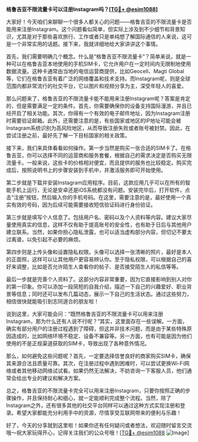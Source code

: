 **格鲁吉亚不限流量卡可以注册Instagram吗？[[TG💪+ @esim1088](https://t.me/s/esim1088)]**

大家好！今天咱们来聊聊一个很多人都关心的问题——格鲁吉亚的不限流量卡是否能用来注册Instagram。这个问题看似简单，但实际上涉及到不少细节和背景知识，尤其是对于那些喜欢旅行、工作或者只是单纯想了解国际通信的人来说，这可是一个非常实用的话题。接下来，我就详细地给大家讲讲这个事情。

首先，我们需要明确几个概念。什么是“格鲁吉亚不限流量卡”？简单来说，就是一种可以在格鲁吉亚本地使用的手机SIM卡，它允许用户在一定时间内无限制地使用数据流量。这种卡通常由当地的电信运营商提供，比如Geocell、Magti Global等，它们在格鲁吉亚有着广泛的网络覆盖和技术支持。而Instagram呢，则是全球范围内都非常流行的社交平台，它以图片和视频分享为主，深受年轻人的喜爱。

那么问题来了，格鲁吉亚的不限流量卡能不能用来注册Instagram呢？答案是肯定的，但是需要满足一定的条件。首先，你需要确保你的设备支持国际漫游，并且已经开启了相关功能。其次，你得有一个有效的电子邮件地址，因为Instagram注册时需要验证邮箱。此外，还需要注意的是，有些国家或地区的IP地址可能会被Instagram系统识别为高风险地区，从而导致注册失败或者账号被封禁。因此，在尝试注册之前，最好先了解一下目标国家的相关政策。

接下来，我们来具体看看如何操作。第一步当然是购买一张合适的SIM卡了。在格鲁吉亚，你可以选择不同的运营商和服务套餐，根据自己的需求决定是否购买无限流量卡。一般来说，这些卡的价格相对便宜，而且提供的服务也比较稳定。购买完成后，按照说明书上的步骤安装到手机中，并激活服务即可开始使用。

第二步就是下载并安装Instagram应用程序。目前，这款应用几乎可以在所有的智能手机上运行，无论是安卓还是iOS系统都没有问题。安装完毕后，打开软件，点击“注册”按钮，然后输入你的手机号码。在这里，需要注意的是，最好使用一个真实有效的号码，因为后续可能需要接收短信验证码进行身份验证。

第三步就是填写个人信息了。包括用户名、密码以及个人资料等内容。建议大家尽量使用真实的信息，这样不仅有助于提高账号的安全性，也有助于日后与其他用户建立联系。当然，如果你担心隐私泄露，也可以适当虚构部分内容，但切记不要太过离谱，以免引起不必要的麻烦。

第四步则是上传头像和设置隐私权限。头像可以选择一张清晰的照片，最好是本人的正面照，这样可以让其他用户更容易辨认你。至于隐私权限，可以根据自己的喜好来调整，比如是否允许陌生人查看你的帖子、是否接受陌生人的私信等等。

最后一步就是完善个人资料了。这部分内容非常重要，因为它直接影响到别人对你的第一印象。你可以添加一段简短的自我介绍，描述一下自己的兴趣爱好、职业背景等信息；同时还可以发布几篇动态，展示一下自己的生活状态。通过这些努力，相信很快就能吸引到志同道合的朋友啦！

说到这里，大家可能会问：“既然格鲁吉亚的不限流量卡可以用来注册Instagram，那为什么还有人说不行呢？”其实，这里面存在一些误解。一方面，确实有部分用户的注册过程遇到了障碍，但这并非技术问题，而是由于某些特殊原因造成的，比如网络环境不稳定、设备不兼容等。另一方面，也有可能是因为他们使用的不是正规渠道获取的SIM卡，导致出现了各种意外情况。

那么，如何避免这些问题呢？首先，一定要选择信誉良好的商家购买SIM卡，确保其来源合法且质量可靠。其次，在注册过程中遇到困难时，可以尝试更换Wi-Fi网络或者其他移动网络试试看。如果仍然无法解决，不妨咨询一下客服人员，他们通常会给出专业的建议和解决方案。

总之，格鲁吉亚的不限流量卡完全可以用来注册Instagram，只要你按照正确的步骤操作，并且保持耐心和细心，就一定能顺利完成整个流程。当然，除了Instagram之外，还有很多其他的社交平台同样可以通过这种方式实现注册和登录。希望大家都能充分利用手中的资源，尽情享受互联网带来的便利与乐趣！

好了，今天的分享就到这里啦！如果你还有任何疑问或者想法，欢迎随时留言交流哦～祝大家玩得开心，记得关注我们的公众号哦！[[TG💪+ @esim1088](https://t.me/s/esim1088) ![Image](https://i.postimg.cc/4NQfJmqS/Snipaste-2025-05-13-00-14-12.png)]